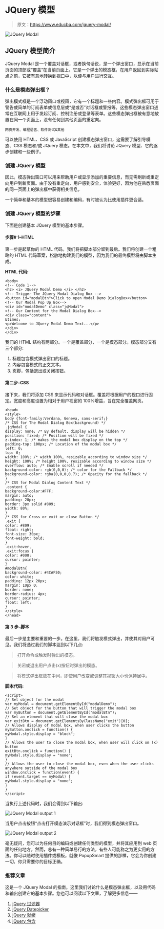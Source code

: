# JQuery 模型

> 原文：<https://www.educba.com/jquery-modal/>

![JQuery Modal](img/6b2b003351f4117567a57432eabba327.png)



## JQuery 模型简介

JQuery Modal 是一个覆盖对话框，或者换句话说，是一个弹出窗口，显示在当前页面的顶部或“覆盖”在当前页面上。它是一个弹出的模态框，在用户返回到实际站点之前，它被有意地转换到视口中，以便与用户进行交互。

### 什么是模态弹出框？

弹出模式框是一个浮动窗口或视窗，它有一个标题和一些内容。模式弹出框可用于警告或简单的订阅表单或信息层或“是或否”对话框或警报等。这些模态弹出窗口通常在互联网上用于发起订阅、控制注册或登录等表单。这些模态弹出框被有意地放置在同一个页面上，没有任何到其他页面的重定向。

<small>网页开发、编程语言、软件测试&其他</small>

可以使用 HTML、CSS 或 JavaScript 创建模态弹出窗口，这需要了解引导模态、CSS 模态和/或 JQuery 模态。在本文中，我们将讨论 JQuery 模型、它的逐步创建和一些例子。

### 创建 JQuery 模型

因此，模态弹出窗口可以用来帮助用户或显示添加的重要信息，而无需刷新或重定向用户到新页面。由于没有重定向，用户感到安全，体验更好，因为他在熟悉页面的同一页面上的弹出框中获得相关信息。

一个简单和基本的模型很容易创建和编码，有时被认为比使用插件更合适。

### 创建 JQuery 模型的步骤

下面是创建基本 JQuery 模型的基本步骤。

#### 步骤# 1–HTML

第一步是起草你的 HTML 代码。我们将把脚本部分留到最后。我们将创建一个粗略的 HTML 代码草案，松散地构建我们的模型，因为我们的最终模型将由脚本生成。

**HTML 代码:**

```
<body>
<!-- Code 1-->
<h2> <i> JQuery Modal Demo </i> </h2>
<!-- Trigger The JQuery Modal Dialog Box -->
<button id="modalBtn">Click to open Modal Demo DialogBox</button>
<!-- Our Modal Pop Up Box-->
<div id="modalDemo" class="jqModal">
<!-- Our Content for the Modal Dialog Box-->
<div class="content">
&times;
<p>Welcome to JQuery Modal Demo Text...</p>
</div>
</div>
```

我们的 HTML 结构有两部分。一个是覆盖部分，一个是模态部分。模态部分又有三个部分:

1.  标题包含模式弹出窗口的标题。
2.  内容包含模式的正文文本。
3.  页脚，包括退出或关闭按钮。

#### 第二步–CSS

接下来，我们将添加 CSS 来显示代码和对话框。覆盖将根据用户的视口进行固定。宽度和高度设置为相对于用户视窗的 100%增益，旨在完全覆盖网页。

```
<head>
<style>
body {font-family:Verdana, Geneva, sans-serif;}
/* CSS for The Modal Dialog Box(background) */
.jqModal {
display: none; /* By default, display will be hidden */
position: fixed; /* Position will be fixed */
z-index: 1; /* makes the modal box display on the top */
padding-top: 100px; /* Location of the modal box */
left: 0;
top: 0;
width: 100%; /* width 100%, resizable according to window size */
height: 100%; /* height 100%, resizable according to window size */
overflow: auto; /* Enable scroll if needed */
background-color: rgb(0,0,0); /* color for the Fallback */
background-color: rgba(0,0,0,0.7); /* Opacity for the fallback */
}
/* CSS for Modal Dialog Content Text */
.content {
background-color:#FFF;
margin: auto;
padding: 20px;
border: 3px solid #809;
width: 80%;
}
/* CSS for Cross or exit or close Button */
.exit {
color: #809;
float: right;
font-size: 30px;
font-weight: bold;
}
.exit:hover,
.exit:focus {
color: #000;
cursor: pointer;
}
#modalBtn{
background-color: #4CAF50;
color: white;
padding: 12px 20px;
margin: 10px 0;
border: none;
border-radius: 4px;
cursor: pointer;
float: left;
}
</style>
</head>
```

#### 第 3 步–脚本

最后一步是主要和重要的一步。在这里，我们将触发模式弹出，并使其对用户可见。我们将通过我们的脚本达到以下几点:

>打开命令或触发时弹出的模态。

>关闭或退出用户点击(x)按钮时弹出的模态。

>将模式弹出框放在中间，即使用户改变或调整其视窗大小也保持居中。

**脚本代码:**

```
<script>
// Set object for the modal
var myModal = document.getElementById("modalDemo");
// Set object for the button that will trigger the modal box
var myButton = document.getElementById("modalBtn");
// Set an element that will close the modal box
var exitBtn = document.getElementsByClassName("exit")[0];
// Allows display of modal box, when user clicks the button
myButton.onclick = function() {
myModal.style.display = "block";
}
// Allows the user to close the modal box, when user will click on (x) button
exitBtn.onclick = function() {
myModal.style.display = "none";
}
// Allows the user to close the modal box, even when the user clicks anywhere outside of the modal box
window.onclick = function(event) {
if (event.target == myModal) {
myModal.style.display = "none";
}
}
</script>
```

当执行上述代码时，我们会得到以下输出:

![JQuery Modal output 1](img/47c1211954cc678d34a3f0e0270478e6.png)



当用户点击按钮“点击打开模态演示对话框”时，我们得到模态弹出窗口。

![JQuery Modal output 2](img/b1b1e5bff1068b414086117097549b31.png)



毫无疑问，您可以为任何目的编码或创建任何类型的模型，并将其应用到 web 页面的任何地方。然而，总有一种简单易行的方法，有些人可能称之为更实用的方法。你可以随时使用插件或模板，就像 PopupSmart 提供的那样，它会为你创建一切，你只需要你的目标正确。

### 推荐文章

这是一个 JQuery Modal 的指南。这里我们讨论什么是模态弹出框，以及用代码和输出创建它的基本步骤。您也可以阅读以下文章，了解更多信息——

1.  [jQuery 过滤器](https://www.educba.com/jquery-filter/)
2.  [jQuery Datepicker](https://www.educba.com/jquery-datepicker/)
3.  [jQuery 就绪](https://www.educba.com/jquery-ready/)
4.  [jQuery 包含](https://www.educba.com/jquery-contains/)






